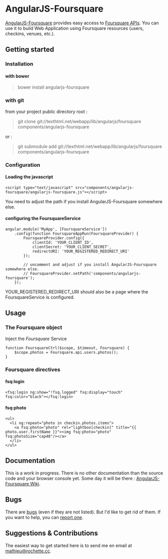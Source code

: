 # AngularJS-Foursquare #

[AngularJS-Foursquare][homepage] provides easy access to [Foursquare APIs][foursquare-api]. You can use it to build Web Application using Foursquare resources (users, checkins, venues, etc.).

## Getting started ##

### Installation ###

#### with bower ####

> bower install angularjs-foursquare

### with git ###

from your project public directory root : 

> git clone git://texthtml.net/webapp/lib/angularjs/foursquare components/angularjs-foursquare

or : 

> git submodule add git://texthtml.net/webapp/lib/angularjs/foursquare components/angularjs-foursquare

### Configuration ###

#### Loading the javascript ####

    <script type="text/javascript" src="components/angularjs-foursquare/angularjs-foursquare.js"></script>

You need to adjust the path if you install AngularJS-Foursquare somewhere else.

#### configuring the FoursquareService ####

    angular.module('MyApp', [FoursquareService'])
    	.config(function FoursquareAppRun(FoursquareProvider) {
    		FoursquareProvider.config({
    			clientId: 'YOUR_CLIENT_ID', 
    			clientSecret: 'YOUR_CLIENT_SECRET', 
    			redirectURI: 'YOUR_REGISTERED_REDIRECT_URI'
    		});
    		
    		// uncomment and adjust if you install AngularJS-Foursquare somewhere else.
    		// FoursquareProvider.setPath('components/angularjs-foursquare'); 
    	});

YOUR_REGISTERED_REDIRECT_URI should also be a page where the FoursquareService is configured.


## Usage ##

### The Foursquare object ###

Inject the *Foursquare* Service

    function FoursquareCtrl($scope, $timeout, Foursquare) {
    	$scope.photos = Foursquare.api.users.photos();
    }

### Foursquare directives ###

#### fsq:login ####

    <fsq:login ng:show="!fsq.logged" fsq:display="touch" fsq:color="black"></fsq:login>

#### fsq:photo ####

    <ul>
      <li ng:repeat="photo in checkin.photos.items">
        <a fsq:photo="photo" rel="lightbox[checkin]" title="{{ photo.user.firstName }}"><img fsq:photo="photo" fsq:photoSize="cap48"/></a>
      </li>
    </ul>

## Documentation ##

This is a work in progress. There is no other documentation than the source code and your browser console yet. 
Some day it will be there : [AngularJS-Foursquare Wiki][wiki].

## Bugs ##

There are [bugs][bugs] (even if they are not listed). But I'd like to get rid of them. If you want to help, you can [report one][report-bug].

## Suggestions & Contributions ##

The easiest way to get started here is to send me en email at <mathieu@rochette.cc>.


[homepage]: https://texthtml.net/trac/projects/webapp-lib-angularjs-foursquare
[foursquare-api]: https://developer.foursquare.com/overview/
[bugs]: https://texthtml.net/trac/projects/webapp-lib-angularjs-foursquare/issues
[report-bug]: https://texthtml.net/trac/projects/webapp-lib-angularjs-foursquare/issues/new
[wiki]: https://texthtml.net/trac/projects/webapp-lib-angularjs-foursquare/wiki
